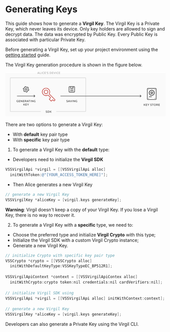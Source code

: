 # Generating Keys

This guide shows how to generate a **Virgil Key**. The Virgil Key is a Private Key, which never leaves its device. Only key holders are allowed to sign and decrypt data. The data was encrypted by Public Key. Every Public Key is associated with particular Private Key.

Before generating a Virgil Key, set up your project environment using the [getting started](/docs/objectivec/guides/configuration/client.md) guide.

The Virgil Key generation procedure is shown in the figure below.

![Virgil Key Intro](/docs/objectivec/img/Key_introduction.png "Keys generation")

There are two options to generate a Virgil Key:
- With **default** key pair type
- With **specific** key pair type


1. To generate a Virgil Key with the **default** type:


- Developers need to initialize the **Virgil SDK**

```objectivec
VSSVirgilApi *virgil = [[VSSVirgilApi alloc]
  initWithToken:@"[YOUR_ACCESS_TOKEN_HERE]"];
```

- Then Alice generates a new Virgil Key

```objectivec
// generate a new Virgil Key
VSSVirgilKey *aliceKey = [virgil.keys generateKey];
```

**Warning**: Virgil doesn't keep a copy of your Virgil Key. If you lose a Virgil Key, there is no way to recover it.

2. To generate a Virgil Key with a **specific** type, we need to:


- Choose the preferred type and initialize **Virgil Crypto** with this type;
- Initialize the Virgil SDK with a custom Virgil Crypto instance;
- Generate a new Virgil Key.

```objectivec
// initialize Crypto with specific key pair type
VSSCrypto *crypto = [[VSSCrypto alloc]
  initWithDefaultKeyType:VSSKeyTypeEC_BP512R1];

VSSVirgilApiContext *context = [[VSSVirgilApiContex alloc]
  initWithCrypto:crypto token:nil credentials:nil cardVerifiers:nil];

// initialize Virgil SDK using
VSSVirgilApi *virgil = [[VSSVirgilApi alloc] initWithContext:context];

// generate a new Virgil Key
VSSVirgilKey *aliceKey = [virgil.keys generateKey];
```

Developers can also generate a Private Key using the Virgil CLI.
